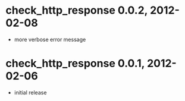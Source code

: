 # check_http_response 0.0.2, 2012-02-08

 * more verbose error message

# check_http_response 0.0.1, 2012-02-06

 * initial release
